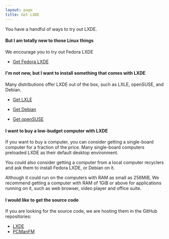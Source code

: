 ```yaml
---
layout: page
title: Get LXDE
---
```


You have a handful of ways to try out LXDE.

#### But I am totally new to those Linux things

We encourage you to try out Fedora LXDE

<ul class="actions">
  <li><a href="https://fedoraproject.org/spins/lxde/" class="button special">Get Fedora LXDE</a></li>
</ul>

#### I'm not new, but I want to install something that comes with LXDE

Many distributions offer LXDE out of the box, such as LXLE, openSUSE, and Debian.

<ul class="actions">
  <li><a href="https://www.lxle.net/" class="button special">Get LXLE</a></li>
</ul>
<ul class="actions">
  <li><a href="https://www.debian.org/CD/live/#live-install-stable" class="button special">Get Debian</a></li>
</ul>
<ul class="actions">
  <li><a href="https://get.opensuse.org" class="button special">Get openSUSE</a></li>
</ul>

#### I want to buy a low-budget computer with LXDE

If you want to buy a computer, you can consider getting a single-board computer
for a fraction of the price.  Many single-board computers preloaded LXDE as
their default desktop environment.

You could also consider getting a computer from a local computer recyclers and
ask them to install Fedora LXDE, or Debian on it.

Although it could run on the computers with RAM as small as 256MiB, We
recommend getting a computer with RAM of 1GiB or above for applications running
on it, such as web browser, video player and office suite.

#### I would like to get the source code

If you are looking for the source code, we are hosting them in the GitHub
repositories:

<ul class="actions">
  <li><a href="https://github.com/lxde" class="button">LXDE</a></li>
  <li><a href="https://github.com/lxde/pcmanfm" class="button">PCManFM</a></li>
</ul>

